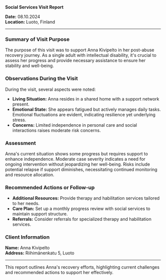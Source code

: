 

**Social Services Visit Report**

**Date:** 08.10.2024  
**Location:** Luoto, Finland  

---

### Summary of Visit Purpose  
The purpose of this visit was to support Anna Kivipelto in her post-abuse recovery journey. As a single adult with intellectual disability, it's crucial to assess her progress and provide necessary assistance to ensure her stability and well-being.

### Observations During the Visit  
During the visit, several aspects were noted:  
- **Living Situation:** Anna resides in a shared home with a support network present.  
- **Emotional State:** She appears fatigued but actively manages daily tasks. Emotional fluctuations are evident, indicating resilience yet underlying stress.  
- **Concerns:** Limited independence in personal care and social interactions raises moderate risk concerns.

### Assessment  
Anna's current situation shows some progress but requires support to enhance independence. Moderate case severity indicates a need for ongoing intervention without jeopardizing her well-being. Risks include potential relapse if support diminishes, necessitating continued monitoring and resource allocation.

### Recommended Actions or Follow-up  
- **Additional Resources:** Provide therapy and habilitation services tailored to her needs.  
- **Care Plan:** Set up a monthly progress review with social services to maintain support structure.  
- **Referrals:** Consider referrals for specialized therapy and habilitation services.  

### Client Information  
**Name:** Anna Kivipelto  
**Address:** Riihimänenkatu 5, Luoto  

---

This report outlines Anna's recovery efforts, highlighting current challenges and recommended actions to support her effectively.